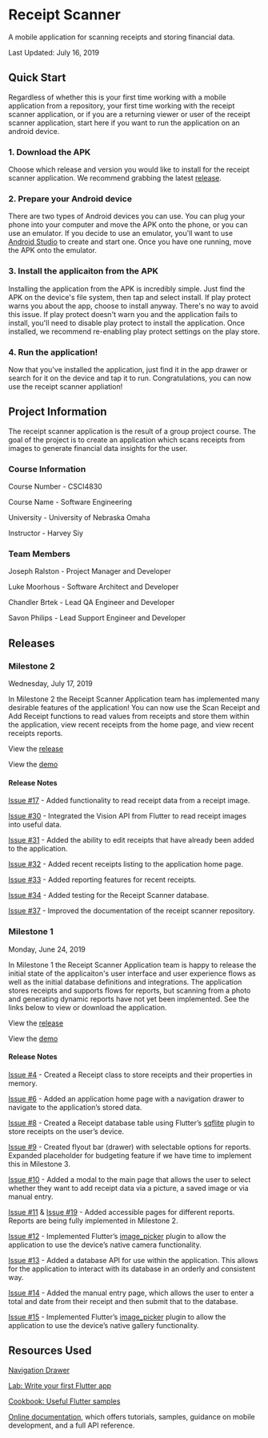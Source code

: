# Receipt Scanner

A mobile application for scanning receipts and storing financial data.

Last Updated: July 16, 2019

## Quick Start

Regardless of whether this is your first time working with a mobile application from a repository, your first time working with the receipt scanner application, or if you are a returning viewer or user of the receipt scanner application, start here if you want to run the application on an android device.

### 1. Download the APK

Choose which release and version you would like to install for the receipt scanner application. We recommend grabbing the latest [release](https://github.com/chandlerbrtek/receiptscanner/releases). 

### 2. Prepare your Android device

There are two types of Android devices you can use. You can plug your phone into your computer and move the APK onto the phone, or you can use an emulator. If you decide to use an emulator, you'll want to use [Android Studio](https://developer.android.com/studio) to create and start one. Once you have one running, move the APK onto the emulator.

### 3. Install the applicaiton from the APK

Installing the application from the APK is incredibly simple. Just find the APK on the device's file system, then tap and select install. If play protect warns you about the app, choose to install anyway. There's no way to avoid this issue. If play protect doesn't warn you and the application fails to install, you'll need to disable play protect to install the application. Once installed, we recommend re-enabling play protect settings on the play store.

### 4. Run the application!

Now that you've installed the application, just find it in the app drawer or search for it on the device and tap it to run. Congratulations, you can now use the receipt scanner appliation!

## Project Information

The receipt scanner application is the result of a group project course. The goal of the project is to create an application which scans receipts from images to generate financial data insights for the user.

### Course Information

Course Number - CSCI4830

Course Name - Software Engineering

University - University of Nebraska Omaha

Instructor - Harvey Siy

### Team Members

Joseph Ralston - Project Manager and Developer

Luke Moorhous - Software Architect and Developer

Chandler Brtek - Lead QA Engineer and Developer

Savon Philips - Lead Support Engineer and Developer

## Releases

### Milestone 2

Wednesday, July 17, 2019

In Milestone 2 the Receipt Scanner Application team has implemented many desirable features of the application! You can now use the Scan Receipt and Add Receipt functions to read values from receipts and store them within the application, view recent receipts from the home page, and view recent receipts reports.

View the [release](https://github.com/chandlerbrtek/receiptscanner/releases/tag/milestone_2)

View the [demo]()

#### Release Notes

[Issue #17](https://github.com/chandlerbrtek/receiptscanner/issues/17) - Added functionality to read receipt data from a receipt image.

[Issue #30](https://github.com/chandlerbrtek/receiptscanner/issues/30) - Integrated the Vision API from Flutter to read receipt images into useful data.

[Issue #31](https://github.com/chandlerbrtek/receiptscanner/issues/31) - Added the ability to edit receipts that have already been added to the application.

[Issue #32](https://github.com/chandlerbrtek/receiptscanner/issues/32) - Added recent receipts listing to the application home page.

[Issue #33](https://github.com/chandlerbrtek/receiptscanner/issues/33) - Added reporting features for recent receipts.

[Issue #34](https://github.com/chandlerbrtek/receiptscanner/issues/34) - Added testing for the Receipt Scanner database.

[Issue #37](https://github.com/chandlerbrtek/receiptscanner/issues/37) - Improved the documentation of the receipt scanner repository.

### Milestone 1

Monday, June 24, 2019

In Milestone 1 the Receipt Scanner Application team is happy to release the initial state of the applicaiton's user interface and user experience flows as well as the initial database definitions and integrations. The application stores receipts and supports flows for reports, but scanning from a photo and generating dynamic reports have not yet been implemented. See the links below to view or download the application.


View the [release](https://github.com/chandlerbrtek/receiptscanner/releases/tag/milestone_1)

View the [demo](https://youtu.be/Djsdb5ymcoo)

#### Release Notes

[Issue #4](https://github.com/chandlerbrtek/receiptscanner/issues/4) - Created a Receipt class to store receipts and their properties in memory.

[Issue #6](https://github.com/chandlerbrtek/receiptscanner/issues/6) - Added an application home page with a navigation drawer to navigate to the application’s stored data.

[Issue #8](https://github.com/chandlerbrtek/receiptscanner/issues/8) - Created a Receipt database table using Flutter’s [sqflite](https://pub.dev/packages/sqflite) plugin to store receipts on the user’s device.

[Issue #9](https://github.com/chandlerbrtek/receiptscanner/issues/9) - Created flyout bar (drawer) with selectable options for reports. Expanded placeholder for budgeting feature if we have time to implement this in Milestone 3.

[Issue #10](https://github.com/chandlerbrtek/receiptscanner/issues/10) - Added a modal to the main page that allows the user to select whether they want to add receipt data via a picture, a saved image or via manual entry.

[Issue #11](https://github.com/chandlerbrtek/receiptscanner/issues/11) & [Issue #19](https://github.com/chandlerbrtek/receiptscanner/issues/19) - Added accessible pages for different reports. Reports are being fully implemented in Milestone 2.

[Issue #12](https://github.com/chandlerbrtek/receiptscanner/issues/12) - Implemented Flutter’s [image_picker](https://pub.dev/packages/image_picker) plugin to allow the application to use the device’s native camera functionality.

[Issue #13](https://github.com/chandlerbrtek/receiptscanner/issues/13) - Added a database API for use within the application. This allows for the application to interact with its database in an orderly and consistent way.

[Issue #14](https://github.com/chandlerbrtek/receiptscanner/issues/14) - Added the manual entry page, which allows the user to enter a total and date from their receipt and then submit that to the database.

[Issue #15](https://github.com/chandlerbrtek/receiptscanner/issues/15) - Implemented Flutter’s [image_picker](https://pub.dev/packages/image_picker) plugin to allow the application to use the device’s native gallery functionality.

## Resources Used

[Navigation Drawer](https://medium.com/flutterpub/navigation-drawer-using-flutter-cc8a5cfcab90)

[Lab: Write your first Flutter app](https://flutter.dev/docs/get-started/codelab)

[Cookbook: Useful Flutter samples](https://flutter.dev/docs/cookbook)

[Online documentation](https://flutter.dev/docs), which offers tutorials, 
samples, guidance on mobile development, and a full API reference.
